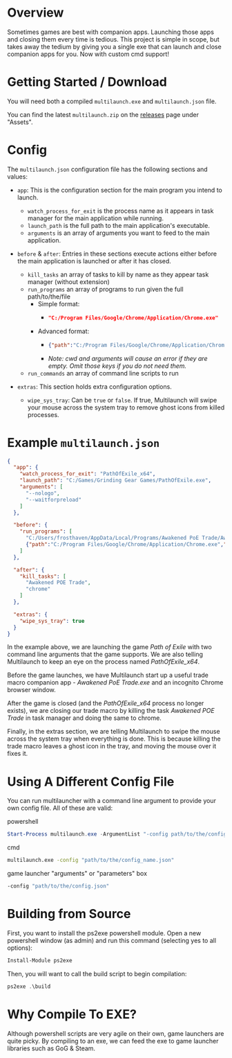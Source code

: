 # Overview

Sometimes games are best with companion apps. Launching those apps and closing them every time is tedious. This project is simple in scope, but takes away the tedium by giving you a single exe that can launch and close companion apps for you. Now with custom cmd support!

# Getting Started / Download
You will need both a compiled `multilaunch.exe` and `multilaunch.json` file.

You can find the latest `multilaunch.zip` on the [releases](https://github.com/Frosthaven/multilauncher/releases) page under "Assets".

# Config
The `multilaunch.json` configuration file has the following sections and values:

* `app`: This is the configuration section for the main program you intend to launch.
  * `watch_process_for_exit` is the process name as it appears in task manager for the main application while running.
  * `launch_path` is the full path to the main application's executable.
  * `arguments` is an array of arguments you want to feed to the main application.

* `before` & `after`: Entries in these sections execute actions either before the main application is launched or after it has closed.
  * `kill_tasks` an array of tasks to kill by name as they appear task manager (without extension)
  * `run_programs` an array of programs to run given the full path/to/the/file
    * Simple format:
      * ```json
        "C:/Program Files/Google/Chrome/Application/Chrome.exe"
        ```
    * Advanced format:
      * ```json
        {"path":"C:/Program Files/Google/Chrome/Application/Chrome.exe","cwd":"C:/Program Files/Google/Chrome/Application","arguments":["--disable-sync","--incognito"]}
        ```
      * *Note: cwd and arguments will cause an error if they are empty. Omit those keys if you do not need them.*
  * `run_commands` an array of command line scripts to run

* `extras`: This section holds extra configuration options.
  * `wipe_sys_tray`: Can be `true` or `false`. If true, Multilaunch will swipe your mouse across the system tray to remove ghost icons from killed processes.

# Example `multilaunch.json`
```json
{
  "app": {
    "watch_process_for_exit": "PathOfExile_x64",
    "launch_path": "C:/Games/Grinding Gear Games/PathOfExile.exe",
    "arguments": [
      "--nologo",
      "--waitforpreload"
    ]
  },

  "before": {
    "run_programs": [
      "C:/Users/frosthaven/AppData/Local/Programs/Awakened PoE Trade/Awakened PoE Trade.exe",
      {"path":"C:/Program Files/Google/Chrome/Application/Chrome.exe","arguments":["--disable-sync","--incognito"]}
    ]
  },

  "after": {
    "kill_tasks": [
      "Awakened POE Trade",
      "chrome"
    ]
  },

  "extras": {
    "wipe_sys_tray": true
  }
}
```

In the example above, we are launching the game *Path of Exile* with two command line arguments that the game supports. We are also telling Multilaunch to keep an eye on the process named *PathOfExile_x64*.

Before the game launches, we have Multilaunch start up a useful trade macro companion app - *Awakened PoE Trade.exe* and an incognito Chrome browser window.

After the game is closed (and the *PathOfExile_x64* process no longer exists), we are closing our trade macro by killing the task *Awakened POE Trade* in task manager and doing the same to chrome.

Finally, in the extras section, we are telling Multilaunch to swipe the mouse across the system tray when everything is done. This is because killing the trade macro leaves a ghost icon in the tray, and moving the mouse over it fixes it.


# Using A Different Config File

You can run multilauncher with a command line argument to provide your own config file. All of these are valid:

powershell
```ps1
Start-Process multilaunch.exe -ArgumentList "-config path/to/the/config_name.json"
```

cmd
```cmd
multilaunch.exe -config "path/to/the/config_name.json"
```

game launcher "arguments" or "parameters" box
```cmd
-config "path/to/the/config.json"
```

# Building from Source
First, you want to install the ps2exe powershell module. Open a new powershell window (as admin) and run this command (selecting yes to all options):

```ps1
Install-Module ps2exe
```

Then, you will want to call the build script to begin compilation:

```ps1
ps2exe .\build
```

# Why Compile To EXE?
Although powershell scripts are very agile on their own, game launchers are quite picky. By compiling to an exe, we can feed the exe to game launcher libraries such as GoG & Steam.
